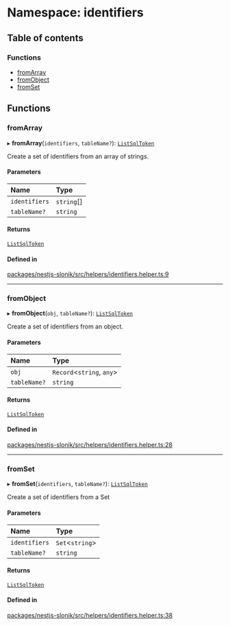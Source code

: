 # Namespace: identifiers

## Table of contents

### Functions

- [fromArray](identifiers.md#fromarray)
- [fromObject](identifiers.md#fromobject)
- [fromSet](identifiers.md#fromset)

## Functions

### <a id="fromarray" name="fromarray"></a> fromArray

▸ **fromArray**(`identifiers`, `tableName?`): [`ListSqlToken`](../README.md#listsqltoken)

Create a set of identifiers from an array of strings.

#### Parameters

| Name | Type |
| :------ | :------ |
| `identifiers` | `string`[] |
| `tableName?` | `string` |

#### Returns

[`ListSqlToken`](../README.md#listsqltoken)

#### Defined in

[packages/nestjs-slonik/src/helpers/identifiers.helper.ts:9](https://github.com/brickdoc/brickdoc/blob/master/packages/nestjs-slonik/src/helpers/identifiers.helper.ts#L9)

___

### <a id="fromobject" name="fromobject"></a> fromObject

▸ **fromObject**(`obj`, `tableName?`): [`ListSqlToken`](../README.md#listsqltoken)

Create a set of identifiers from an object.

#### Parameters

| Name | Type |
| :------ | :------ |
| `obj` | `Record`<`string`, `any`\> |
| `tableName?` | `string` |

#### Returns

[`ListSqlToken`](../README.md#listsqltoken)

#### Defined in

[packages/nestjs-slonik/src/helpers/identifiers.helper.ts:28](https://github.com/brickdoc/brickdoc/blob/master/packages/nestjs-slonik/src/helpers/identifiers.helper.ts#L28)

___

### <a id="fromset" name="fromset"></a> fromSet

▸ **fromSet**(`identifiers`, `tableName?`): [`ListSqlToken`](../README.md#listsqltoken)

Create a set of identifiers from a Set<string>

#### Parameters

| Name | Type |
| :------ | :------ |
| `identifiers` | `Set`<`string`\> |
| `tableName?` | `string` |

#### Returns

[`ListSqlToken`](../README.md#listsqltoken)

#### Defined in

[packages/nestjs-slonik/src/helpers/identifiers.helper.ts:38](https://github.com/brickdoc/brickdoc/blob/master/packages/nestjs-slonik/src/helpers/identifiers.helper.ts#L38)
